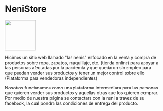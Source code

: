 # NeniStore

<img src="https://scontent.fmex24-1.fna.fbcdn.net/v/t1.6435-9/201782459_1445548975844296_6664121159464866556_n.jpg?_nc_cat=104&ccb=1-3&_nc_sid=730e14&_nc_eui2=AeGyiGhPQt45ZlRrKhB5mubf-CyUablACAn4LJRpuUAICRyz97Yle-1W2EI9Q5aVTxHVrG0gC5t8rJVJNA1oi_Zj&_nc_ohc=4e67IOZWi9IAX9gkf0F&_nc_ht=scontent.fmex24-1.fna&oh=5fa7279812d6e3f309bc1c870c6264ad&oe=60D75C33" width="100" height="100">
 
 Hicimos un sitio web llamado "las nenis" enfocado en la venta y compra de productos sobre ropa, zapatos, maquillaje, etc. (tienda online) para apoyar a las personas 
 afectadas por la pandemia y que quedaron sin empleo para que puedan vender sus productos y tener un mejor control sobre ello. 
 (Plataforma para vendedoras independientes)
 
 Nosotros funcionamos como una plataforma intermediara para las personas que quieren vender sus productos y aquellas otras que los quieren comprar. Por medio de 
 nuestra página se contactara con la neni a travez de su facebook, la cual pondra las condiciones de entrega del producto.
